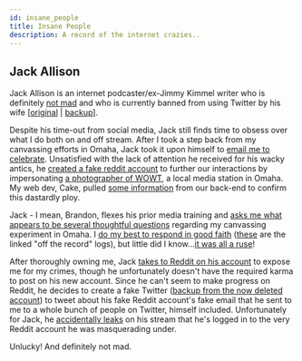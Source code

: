 ```yaml
---
id: insane_people
title: Insane People
description: A record of the internet crazies..
---
```


## Jack Allison

Jack Allison is an internet podcaster/ex-Jimmy Kimmel writer who is definitely [not mad](https://www.youtube.com/watch?v=DmV09SkVjvA) and who is currently banned from using Twitter by his wife [[original](https://twitter.com/JackAMtheShow/status/1359911896690790409) | [backup](https://i.imgur.com/X95350H.png)].

Despite his time-out from social media, Jack still finds time to obsess over what I do both on and off stream. After I took a step back from my canvassing efforts in Omaha, Jack took it upon himself to [email me to celebrate](https://imgur.com/a/OTDFQMS). Unsatisfied with the lack of attention he received for his wacky antics, he [created a fake reddit account](https://i.imgur.com/jy0MXW6.png) to further our interactions by impersonating [a photographer of WOWT](https://www.wowt.com/authors/brandon-tvrdy/), a local media station in Omaha. My web dev, Cake, pulled [some information](https://i.imgur.com/ujsdcBh.png) from our back-end to confirm this dastardly ploy.

Jack - I mean, Brandon, flexes his prior media training and [asks me what appears to be several thoughtful questions](https://i.imgur.com/xTi1KjB.png) regarding my canvassing experiment in Omaha. I [do my best to respond in good faith](https://i.imgur.com/7IlKX3J.png) ([these](https://i.imgur.com/gjyViWk.png) are the linked "off the record" logs), but little did I know...[it was all a ruse](https://i.imgur.com/9MSulwm.png)!

After thoroughly owning me, Jack [takes to Reddit on his account](https://imgur.com/a/4dQX5T0) to expose me for my crimes, though he unfortunately doesn't have the required karma to post on his new account. Since he can't seem to make progress on Reddit, he decides to create a fake Twitter ([backup from the now deleted account](https://i.imgur.com/czHjDdL.png)) to tweet about his fake Reddit account's fake email that he sent to me to a whole bunch of people on Twitter, himself included. Unfortunately for Jack, he [accidentally leaks](https://streamable.com/of232a) on his stream that he's logged in to the very Reddit account he was masquerading under.

Unlucky! And definitely not mad.
